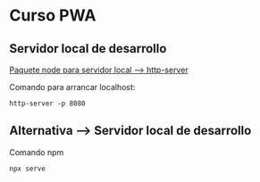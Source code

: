 # Curso PWA

## Servidor local de desarrollo

[Paquete node para servidor local --> http-server](https://www.npmjs.com/package/http-server)

Comando para arrancar localhost:

```shell
http-server -p 8080
```

## Alternativa --> Servidor local de desarrollo

Comando npm

```shell
npx serve
```
